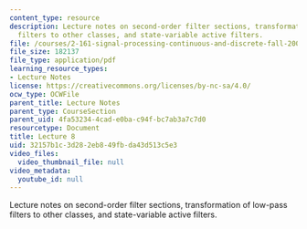 ```yaml
---
content_type: resource
description: Lecture notes on second-order filter sections, transformation of low-pass
  filters to other classes, and state-variable active filters.
file: /courses/2-161-signal-processing-continuous-and-discrete-fall-2008/32157b1c3d282eb849fbda43d513c5e3_lecture_08.pdf
file_size: 182137
file_type: application/pdf
learning_resource_types:
- Lecture Notes
license: https://creativecommons.org/licenses/by-nc-sa/4.0/
ocw_type: OCWFile
parent_title: Lecture Notes
parent_type: CourseSection
parent_uid: 4fa53234-4cad-e0ba-c94f-bc7ab3a7c7d0
resourcetype: Document
title: Lecture 8
uid: 32157b1c-3d28-2eb8-49fb-da43d513c5e3
video_files:
  video_thumbnail_file: null
video_metadata:
  youtube_id: null
---
```

Lecture notes on second-order filter sections, transformation of low-pass filters to other classes, and state-variable active filters.